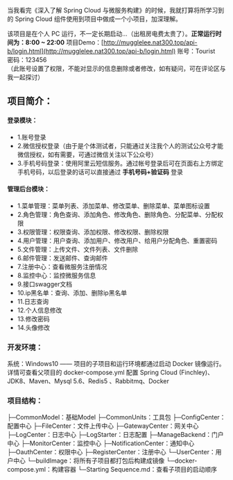 当我看完《深入了解 Spring Cloud 与微服务构建》的时候，我就打算将所学习到的 Spring Cloud 组件使用到项目中做成一个小项目，加深理解。

该项目是在个人 PC 运行，不一定长期启动...（出租房电费太贵了）。**正常运行时间为：8:00 ~ 22:00**
项目Demo：[http://mugglelee.nat300.top/api-b/login.html](http://mugglelee.nat300.top/api-b/login.html)
账号：Tourist  
密码：123456  
（此账号设置了权限，不能对显示的信息删除或者修改，如有疑问，可在评论区与我一起探讨）

## 项目简介：

#### 登录模块：
- 1.账号登录
- 2.微信授权登录（由于是个体测试者，只能通过关注我个人的测试公众号才能微信授权，如有需要，可通过微信关注以下公众号）
- 3.手机号码登录：使用阿里云短信服务。通过帐号登录后可在页面右上方绑定手机号码，以后登录的话可以直接通过 **手机号码+验证码** 登录

#### 管理后台模块：
- 1.菜单管理：菜单列表、添加菜单、修改菜单、删除菜单、菜单图标设置
- 2.角色管理：角色查询、添加角色、修改角色、删除角色、分配菜单、分配权限
- 3.权限管理：权限查询、添加权限、修改权限、删除权限
- 4.用户管理：用户查询、添加用户、修改用户、给用户分配角色、重置密码
- 5.文件管理：上传文件、文件列表、文件删除
- 6.邮件管理：发送邮件、查询邮件
- 7.注册中心：查看微服务注册情况
- 8.监控中心：监控微服务信息
- 9.接口swagger文档
- 10.ip黑名单：查询、添加、删除ip黑名单
- 11.日志查询
- 12.个人信息修改
- 13.修改密码
- 14.头像修改


### 开发环境：
系统：Windows10 —— 项目的子项目和运行环境都通过启动 Docker 镜像运行。详情可查看父项目的 docker-compose.yml 配置
Spring Cloud (Finchley)、JDK8、Maven、Mysql 5.6、Redis5 、Rabbitmq、Docker

### 项目结构：

├─CommonModel：基础Model
├─CommonUnits：工具包
├─ConfigCenter：配置中心
├─FileCenter：文件上传中心
├─GatewayCenter：网关中心
├─LogCenter：日志中心
├─LogStarter：日志配置
├─ManageBackend：门户中心
├─MonitorCenter：监控中心
├─NotificationCenter：通知中心
├─OauthCenter：权限中心
├─RegisterCenter：注册中心
└─UserCenter：用户中心
└─buildImage：将所有子项目都打包后构建成镜像
└─docker-compose.yml：构建容器
└─Starting Sequence.md：查看子项目的启动顺序
